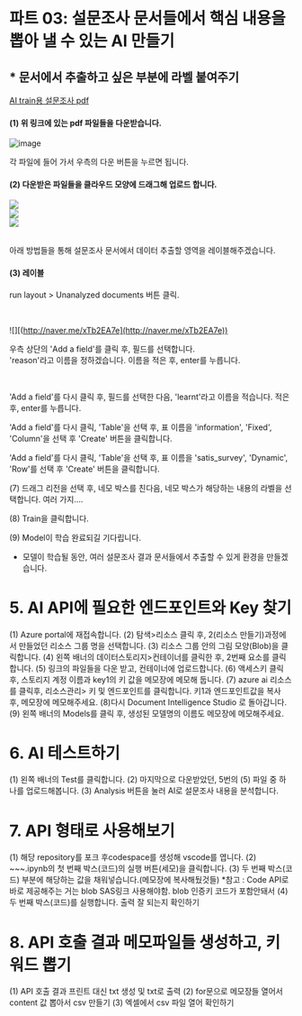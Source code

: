 # 파트 03: 설문조사 문서들에서 핵심 내용을 뽑아 낼 수 있는 AI 만들기

## * 문서에서 추출하고 싶은 부분에 라벨 붙여주기
  
[AI train용 설문조사 pdf](https://github.com/pmj-chosim/azureappdeploy/tree/main/filedown/train)  
  
#### (1) 위 링크에 있는 pdf 파일들을 다운받습니다.  

![image](https://github.com/pmj-chosim/azureappdeploy/assets/114579651/c9a78ec8-45d6-40f5-9587-1470e9c7c013)

각 파일에 들어 가서 우측의 다운 버튼을 누르면 됩니다.

  
#### (2) 다운받은 파일들을 클라우드 모양에 드래그해 업로드 합니다.  
![](https://github.com/pmj-chosim/azureappdeploy/raw/main/img/14.png)  
![](https://github.com/pmj-chosim/azureappdeploy/raw/main/img/15.png)    
![](https://github.com/pmj-chosim/azureappdeploy/raw/main/img/16.png)  

   <br>
아래 방법들을 통해 설문조사 문서에서 데이터 추출할 영역을 레이블해주겠습니다.  

#### (3) 레이블
run layout > Unanalyzed documents 버튼 클릭.


<br>

![][(http://naver.me/xTb2EA7e](http://naver.me/xTb2EA7e))  
  
우측 상단의 'Add a field'를 클릭 후, 필드를 선택합니다.  
'reason'라고 이름을 정하겠습니다. 이름을 적은 후, enter를 누릅니다.  

<br>
  
'Add a field'를 다시 클릭 후, 필드를 선택한 다음, 'learnt'라고 이름을 적습니다. 적은 후, enter를 누릅니다.

'Add a field'를 다시 클릭, 'Table'을 선택 후, 표 이름을 'information', 'Fixed', 'Column'을 선택 후 'Create' 버튼을 클릭합니다.  

'Add a field'를 다시 클릭, 'Table'을 선택 후, 표 이름을 'satis_survey', 'Dynamic', 'Row'를 선택 후 'Create' 버튼을 클릭합니다.  


(7) 드래그 리전을 선택 후, 네모 박스를 친다음, 네모 박스가 해당하는 내용의 라벨을 선택합니다.
여러 가지....

(8) Train을 클릭합니다.

(9) Model이 학습 완료되길 기다립니다.


- 모델이 학습될 동안, 여러 설문조사 결과 문서들에서 추출할 수 있게 환경을 만들겠습니다.

# 5. AI API에 필요한 엔드포인트와 Key 찾기
(1) Azure portal에 재접속합니다.
(2) 탐색>리소스 클릭 후, 2(리소스 만들기)과정에서 만들었던 리소스 그룹 명을 선택합니다.
(3) 리소스 그룹 안의 그림 모양(Blob)을 클릭합니다.
(4) 왼쪽 배너의 데이터스토리지>컨테이너를 클릭한 후, 2번째 요소를 클릭합니다.
(5) 링크의 파일들을 다운 받고, 컨테이너에 업로드합니다.
(6) 액세스키 클릭 후, 스토리지 계정 이름과 key1의 키 값을 메모장에 메모해 둡니다.
(7) azure ai 리소스를 클릭후, 리소스관리> 키 및 엔드포인트를 클릭합니다. 키1과 엔드포인트값을 복사 후, 메모장에 메모해주세요.
(8)다시 Document Intelligence Studio 로 돌아갑니다.
(9) 왼쪽 배너의 Models를 클릭 후, 생성된 모델명의 이름도 메모장에 메모해주세요.

# 6. AI 테스트하기
(1) 왼쪽 배너의 Test를 클릭합니다.
(2) 마지막으로 다운받았던, 5번의 (5) 파일 중 하나를 업로드해봅니다.
(3) Analysis 버튼을 눌러 AI로 설문조사 내용을 분석합니다.

# 7. API 형태로 사용해보기
(1) 해당 repository를 포크 후codespace를 생성해 vscode를 엽니다.
(2) ~~~.ipynb의 첫 번째 박스(코드)의 실행 버튼(세모)을 클릭합니다.
(3) 두 번째 박스(코드) 부분에 해당하는 값을 채워넣습니다.(메모장에 복사해뒀것들)
*참고 : Code API로 바로 제공해주는 거는 blob SAS링크 사용해야함. blob 인증키 코드가 포함안돼서
(4) 두 번째 박스(코드)를 실행합니다.
출력 잘 되는지 확인하기

# 8. API 호출 결과 메모파일들 생성하고, 키워드 뽑기
(1) API 호출 결과 프린트 대신 txt 생성 및 txt로 출력
(2) for문으로 메모장들 열어서 content 값 뽑아서 csv 만들기
(3) 엑셀에서 csv 파일 열어 확인하기
